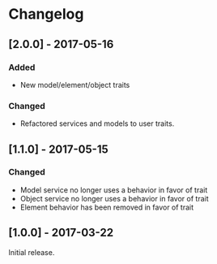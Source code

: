 Changelog
=========
 
 ## [2.0.0] - 2017-05-16
 ### Added
 - New model/element/object traits
 
 ### Changed
 - Refactored services and models to user traits.
 
## [1.1.0] - 2017-05-15

### Changed
- Model service no longer uses a behavior in favor of trait
- Object service no longer uses a behavior in favor of trait
- Element behavior has been removed in favor of trait

## [1.0.0] - 2017-03-22

Initial release.
